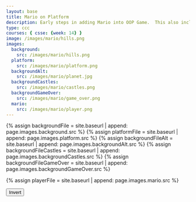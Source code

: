 ```yaml
---
layout: base
title: Mario on Platform
description: Early steps in adding Mario into OOP Game.  This also includes a level change.
type: ccc
courses: { csse: {week: 14} }
image: /images/mario/hills.png
images:
  background:
    src: /images/mario/hills.png
  platform:
    src: /images/mario/platform.png
  backgroundAlt:
    src: /images/mario/planet.jpg
  backgroundCastles:
    src: /images/mario/castles.png
  backgroundGameOver:
    src: /images/mario/game_over.png
  mario:
    src: /images/mario/player.png
---
```

<!-- Liquid code, run by Jekyll, used to define location of asset(s) -->
{% assign backgroundFile = site.baseurl | append: page.images.background.src %}
{% assign platformFile = site.baseurl | append: page.images.platform.src %}
{% assign backgroundFileAlt = site.baseurl | append: page.images.backgroundAlt.src %}
{% assign backgroundFileCastles = site.baseurl | append: page.images.backgroundCastles.src %}
{% assign backgroundFileGameOver = site.baseurl | append: page.images.backgroundGameOver.src %}

{% assign playerFile = site.baseurl | append: page.images.mario.src %}

<style>
    #gameBegin, #controls, #gameOver {
        position: relative;
        z-index: 2; /*Ensure the controls are on top*/
    }
</style>

<!-- Prepare DOM elements -->
<!-- Wrap both the canvas and controls in a container div -->
<div id="canvasContainer">
    <div id="gameBegin" hidden>
        <button id="startGame">Start Game</button>
    </div>
    <div id="controls"> <!-- Controls -->
        <!-- Background controls -->
        <button id="toggleCanvasEffect">Invert</button>
    </div>
    <div id="gameOver" hidden>
        <button id="restartGame">Restart</button>
    </div>
</div>


<script type="module">
    import GameEnv from '{{site.baseurl}}/assets/js/mario/GameEnv.js';
    import GameLevel from '{{site.baseurl}}/assets/js/mario/GameLevel.js';
    import GameManager from '{{site.baseurl}}/assets/js/mario/GameManager.js';

    // Setup GameEnv
    GameEnv.gameSpeed = 2;
    GameEnv.gravity = 3;

    // Level completion tester
    function testerCompletion() {
        console.log(GameEnv.player?.x)
        if (GameEnv.player?.x > 500) {
            return true;
        } else {
            return false;
        }
    }

    // Game Over callback
    var isStarted = false;
    async function startGameCallback() {
      const gameOver = document.getElementById("gameBegin");
      isStarted = false;

      // Show the game over restart button
      gameOver.hidden = false;

      // Helper function to wait for the restart button click
      function waitForButton() {
        return new Promise((resolve) => {
            // Listen for the restart button click
            const waitButton = document.getElementById('startGame');
            const waitButtonListener = () => {
                // Restart the game when the button is clicked
                resolve(true);
            };

            // Attach the restart button listener
            waitButton.addEventListener('click', waitButtonListener);
        });
      }
      
      // Use waitForRestart to wait for the restart button click
      await waitForButton();
      gameOver.hidden = true;
      isStarted = true;
      
      return true;
    }

    function startSequenceCallback() {
      return isStarted;
    }


    // Game Over callback
    async function gameOverCallBack() {
      const gameOver = document.getElementById("gameOver");

      // Show the game over restart button
      gameOver.hidden = false;

      // Helper function to wait for the restart button click
      function waitForRestart() {
        return new Promise((resolve) => {
            // Listen for the restart button click
            const restartButton = document.getElementById('restartGame');
            const restartButtonListener = () => {
                // Restart the game when the button is clicked
                resolve(true);
            };

            // Attach the restart button listener
            restartButton.addEventListener('click', restartButtonListener);
        });
      }
      
      // Use waitForRestart to wait for the restart button click
      await waitForRestart();
      gameOver.hidden = true;
      
      // Change currentLevel to start/restart value of null
      GameEnv.currentLevel = null;

      return true;
    }


    // Store Game levels
    const levels = [];

    // Add a GameLevel to the array levels
    function createLevel(backgroundFile, platformFile, playerFile, isComplete) {
        const newLevel = new GameLevel();
        newLevel.setBackgroundFile(backgroundFile);
        newLevel.setPlatformFile(platformFile);
        newLevel.setPlayerFile(playerFile);
        newLevel.setIsComplete(isComplete);
        levels.push(newLevel);
    }

    // Start sequence, the 1st level authomacally cycles to second level
    createLevel('', '', '', startGameCallback);
    createLevel('{{backgroundFile}}', '', '', startSequenceCallback);

    // Game Screens
    // Mario Hills
    createLevel('{{backgroundFile}}', '{{platformFile}}', '{{playerFile}}', testerCompletion);
    // Alien World
    createLevel('{{backgroundFileAlt}}', '{{platformFile}}', '{{playerFile}}', testerCompletion);

    // Test Game Screens, used during development and test
    // No Platform tester
    // createLevel('{{backgroundFileCastles}}', '', '{{playerFile}}', testerCompletion);
    // No Background tester
    // createLevel('', '{{platformFile}}', '{{playerFile}}', testerCompletion);

    // Game Over
    createLevel('{{backgroundFileGameOver}}', '', '', gameOverCallBack);

    // Assign the levels to GameEnv
    GameEnv.levels = levels;

    // create listeners
    toggleCanvasEffect.addEventListener('click', GameEnv.toggleInvert);
    window.addEventListener('resize', GameEnv.resize);

    // start game
    GameManager.gameLoop();

</script>
